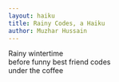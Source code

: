 ```yaml
---
layout: haiku
title: Rainy Codes, a Haiku
author: Muzhar Hussain
---
```


Rainy wintertime <br>
before funny best friend codes <br>
under the coffee <br>